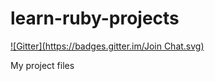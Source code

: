 learn-ruby-projects
===================
[![Gitter](https://badges.gitter.im/Join Chat.svg)](https://gitter.im/piecedigital/learn-ruby-projects?utm_source=badge&utm_medium=badge&utm_campaign=pr-badge&utm_content=badge)

My project files
